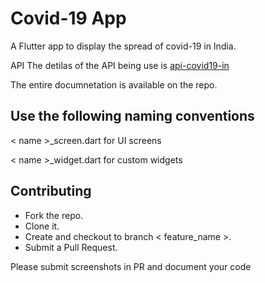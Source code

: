 # Covid-19 App

A Flutter app to display the spread of covid-19 in India.

API 
The detilas of the API being use is [api-covid19-in](https://github.com/amodm/api-covid19-in)

The entire documnetation is available on the repo.

## Use the following naming conventions
< name >_screen.dart for UI screens 

< name >_widget.dart for custom widgets 

## Contributing 

* Fork the repo.
* Clone it.
* Create and checkout to branch < feature_name >. 
* Submit a Pull Request. 

Please submit screenshots in PR and document your code





